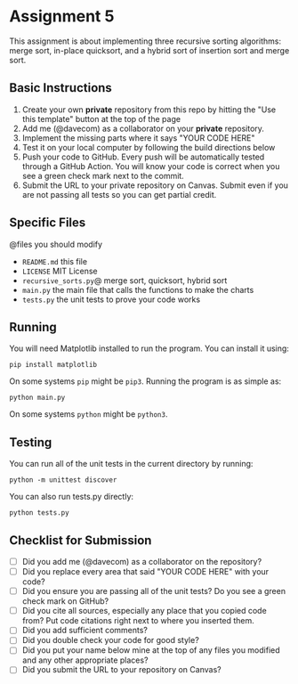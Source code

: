 # Assignment 5

This assignment is about implementing three recursive sorting algorithms: merge sort, in-place quicksort, and a hybrid sort of insertion sort and merge sort.

## Basic Instructions

1. Create your own **private** repository from this repo by hitting the "Use this template" button at the top of the page
2. Add me (@davecom) as a collaborator on your **private** repository.
3. Implement the missing parts where it says "YOUR CODE HERE"
4. Test it on your local computer by following the build directions below
5. Push your code to GitHub. Every push will be automatically tested through a GitHub Action. You will know your code is correct when you see a green check mark next to the commit.
6. Submit the URL to your private repository on Canvas. Submit even if you are not passing all tests so you can get partial credit.

## Specific Files

@files you should modify

- `README.md` this file
- `LICENSE` MIT License
- `recursive_sorts.py`@ merge sort, quicksort, hybrid sort
- `main.py` the main file that calls the functions to make the charts
- `tests.py` the unit tests to prove your code works

## Running

You will need Matplotlib installed to run the program. You can install it using:

```
pip install matplotlib
```

On some systems `pip` might be `pip3`. Running the program is as simple as:

```
python main.py
```

On some systems `python` might be `python3`.

## Testing

You can run all of the unit tests in the current directory by running:

```
python -m unittest discover
```

You can also run tests.py directly:

```
python tests.py
```

## Checklist for Submission

- [ ] Did you add me (@davecom) as a collaborator on the repository?
- [ ] Did you replace every area that said "YOUR CODE HERE" with your code?
- [ ] Did you ensure you are passing all of the unit tests? Do you see a green check mark on GitHub?
- [ ] Did you cite all sources, especially any place that you copied code from? Put code citations right next to where you inserted them.
- [ ] Did you add sufficient comments?
- [ ] Did you double check your code for good style?
- [ ] Did you put your name below mine at the top of any files you modified and any other appropriate places?
- [ ] Did you submit the URL to your repository on Canvas?